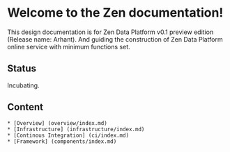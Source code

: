 <!--
        Licensed Materials - Property of esse.io

        (C) Copyright esse.io Inc. 2015 All Rights Reserved

        Licensed under the Apache License, Version 2.0 (the "License");
        you may not use this file except in compliance with the License.
        You may obtain a copy of the License at

           http://www.apache.org/licenses/LICENSE-2.0

        Unless required by applicable law or agreed to in writing, software
        distributed under the License is distributed on an "AS IS" BASIS,
        WITHOUT WARRANTIES OR CONDITIONS OF ANY KIND, either express or implied.
        See the License for the specific language governing permissions and
        limitations under the License.
-->

# Welcome to the Zen documentation!

This design documentation is for Zen Data Platform v0.1 preview edition (Release name: Arhant).
And guiding the construction of Zen Data Platform online service with minimum functions set.

## Status

Incubating.

## Content
    * [Overview] (overview/index.md)
    * [Infrastructure] (infrastructure/index.md)
    * [Continous Integration] (ci/index.md)
    * [Framework] (components/index.md)